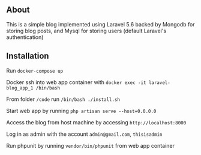## About
This is a simple blog implemented using Laravel 5.6 backed by Mongodb for storing blog posts, and Mysql for storing users (default Laravel's authentication)

## Installation
Run `docker-compose up`

Docker ssh into web app container with `docker exec -it laravel-blog_app_1 /bin/bash`

From folder `/code` run `/bin/bash ./install.sh`

Start web app by running `php artisan serve --host=0.0.0.0`

Access the blog from host machine by accessing `http://localhost:8000`

Log in as admin with the account `admin@gmail.com`, `thisisadmin`

Run phpunit by running `vendor/bin/phpunit` from web app container
